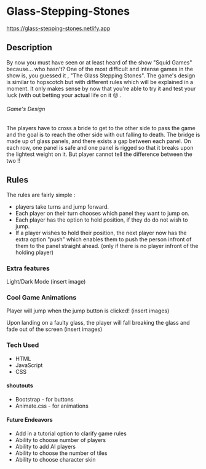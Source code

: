 # Glass-Stepping-Stones

https://glass-stepping-stones.netlify.app

## Description

By now you must have seen or at least heard of the show "Squid Games" because... who hasn't? One of the most difficult and intense games in the show is, you guessed it , "The Glass Stepping Stones". The game's design is similar to hopscotch but with different rules which will be explained in a moment. It only makes sense by now that you're able to try it and test your luck (with out betting your actual life on it :stuck_out_tongue_closed_eyes: .
###### Game's Design 

The players have to cross a bride to get to the other side to pass the game and the goal is to reach the other side with out falling to death. The bridge is made up of glass panels, and there exists a gap between each panel. On each row, one panel is safe and one panel is rigged so that it breaks upon the lightest weight on it. But player cannot tell the difference between the two !!

## Rules

The rules are fairly simple : 

* players take turns and jump forward.
* Each player on their turn chooses which panel they want to jump on.
* Each player has the option to hold position, if they do do not wish to jump.
* If a player wishes to hold their position, the next player now has the extra option "push" which enables them to push the person infront of them to the panel straight ahead. (only if there is no player infront of the holding player)



### Extra features

 Light/Dark Mode (insert image)


### Cool Game Animations

Player will jump when the jump button is clicked! (insert images)

Upon landing on a faulty glass, the player will fall breaking the glass and fade out of the screen (insert images)


### Tech Used 

* HTML
* JavaScript
* CSS

#### shoutouts 
* Bootstrap - for buttons
* Animate.css - for animations


#### Future Endeavors

* Add in a tutorial option to clarify game rules
* Ability to choose number of players
* Ability to add AI players
* Ability to choose the number of tiles
* Ability to choose character skin










